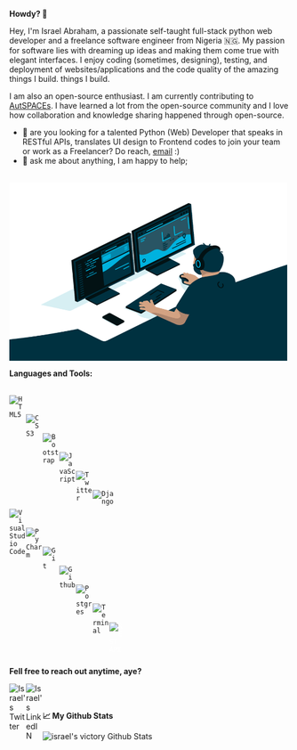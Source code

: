 **Howdy? 👋**
<br>

Hey, I'm Israel Abraham, a passionate self-taught full-stack python web developer and a freelance software engineer from Nigeria 🇳🇬. My passion for software lies with dreaming up ideas and making them come true with elegant interfaces. I enjoy coding (sometimes, designing), testing, and deployment of websites/applications and the code quality of the amazing things I build. things I build.

I am also an open-source enthusiast. I am currently contributing to [AutSPACEs](https://github.com/alan-turing-institute/AutSPACEs/). I have learned a lot from the open-source community and I love how collaboration and knowledge sharing happened through open-source.

- 💼 are you looking for a talented Python (Web) Developer that speaks in RESTful APIs, translates UI design to Frontend codes to join your team or work as a Freelancer? Do reach, [email](mailto:israelvictory87@gmail.com) :)
- 💬 ask me about anything, I am happy to help;

<br>

<img align="center" alt="GIF" src="demo/code.gif" width="500" height="320" />

<br>

**Languages and Tools:**

<code>
<img align="left" alt="HTML5" width="30px" src="https://img.icons8.com/color/48/000000/html-5.png"/>
</code>

<code>
<img align="left" alt="CSS3" width="30px" src="https://img.icons8.com/color/48/000000/css3.png"/>
</code>

<code>
<img align="left" alt="Bootstrap" width="30px" src="https://img.icons8.com/color/48/000000/bootstrap.png"/>
</code>

<code>
<img align="left" alt="JavaScript" width="30px" src="https://img.icons8.com/color/48/000000/javascript.png"/>
</code>

<code>
<img align="left" alt="Twitter" width="30px" src="https://img.icons8.com/color/48/000000/python.png"/>
</code>

<code>
<img align="left" alt="Django" width="40px" src="https://img.icons8.com/color/48/000000/django.png"/>
</code >

<code>
<img align="left" alt="Visual Studio Code" width="30px" src="https://img.icons8.com/fluent/48/000000/visual-studio-code-2019.png"/>
</code>

<code>
<img align="left" alt="PyCharm" width="30px" src="https://img.icons8.com/color/48/000000/pycharm.png"/>
</code>

<code>
<img align="left" alt="Git" width="30px" src="https://img.icons8.com/color/48/000000/git.png"/>
</code>

<code>
<img align="left" alt="Github" width="30px" src="https://img.icons8.com/color/48/000000/github.png"/>
</code>

<code>
<img align="left" alt="Postgres" width="30px" src="https://img.icons8.com/color/48/000000/postgreesql.png"/>
</code>

<code>
<img align="left" alt="Terminal" width="30px" src="https://img.icons8.com/color/26/000000/console.png"/>
</code>

<code>
<img align="left" style="color: white;" alt="REST API" width="30px" src="https://img.icons8.com/material-outlined/24/000000/api-settings.png"/>
</code>

<br /><br />

**Fell free to reach out anytime, aye?**

[<img align="left" alt="Israel's Twitter" width="30px" src="https://img.icons8.com/color/48/000000/twitter.png"/>](https://twitter.com/israelabraham_)

[<img align="left" alt="Israel's LinkedIN" width="30px" src="https://img.icons8.com/color/48/000000/linkedin.png"/>](https://linkedin.com/in/digitalstade)

<br><br>

**📈 My Github Stats**

<img alt="israel's victory Github Stats" src="https://github-readme-stats.vercel.app/api?username=israelvictory&show_icons=true&theme=gotham"/>
